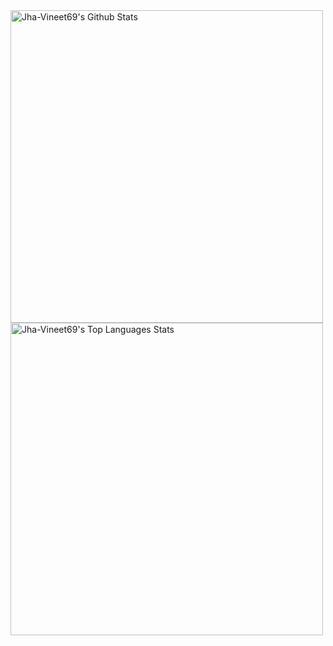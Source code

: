 <img alt="Jha-Vineet69's Github Stats" src="https://github-readme-stats.jha-vineet69.vercel.app/api?username=87Niu&hide=stars&show_icons=true&hide_border=true&theme=buefy" width="500"/>

<img alt="Jha-Vineet69's Top Languages Stats" src="https://github-readme-stats.vercel.app/api/top-langs/?username=87Niu&hide=smalltalk&theme=buefy&layout=compact&hide_border=true" width="500"/>


